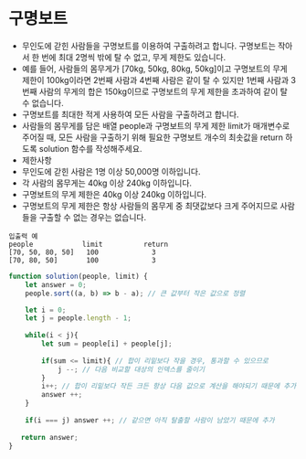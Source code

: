 # 구명보트
* 무인도에 갇힌 사람들을 구명보트를 이용하여 구출하려고 합니다. 구명보트는 작아서 한 번에 최대 2명씩 밖에 탈 수 없고, 무게 제한도 있습니다.
* 예를 들어, 사람들의 몸무게가 [70kg, 50kg, 80kg, 50kg]이고 구명보트의 무게 제한이 100kg이라면 2번째 사람과 4번째 사람은 같이 탈 수 있지만 1번째 사람과 3번째 사람의 무게의 합은 150kg이므로 구명보트의 무게 제한을 초과하여 같이 탈 수 없습니다.
* 구명보트를 최대한 적게 사용하여 모든 사람을 구출하려고 합니다.
* 사람들의 몸무게를 담은 배열 people과 구명보트의 무게 제한 limit가 매개변수로 주어질 때, 모든 사람을 구출하기 위해 필요한 구명보트 개수의 최솟값을 return 하도록 solution 함수를 작성해주세요.
* 제한사항
* 무인도에 갇힌 사람은 1명 이상 50,000명 이하입니다.
* 각 사람의 몸무게는 40kg 이상 240kg 이하입니다.
* 구명보트의 무게 제한은 40kg 이상 240kg 이하입니다.
* 구명보트의 무게 제한은 항상 사람들의 몸무게 중 최댓값보다 크게 주어지므로 사람들을 구출할 수 없는 경우는 없습니다.
```
입출력 예
people            limit          return
[70, 50, 80, 50]   100             3
[70, 80, 50]       100             3
```

```js
function solution(people, limit) {
    let answer = 0;
    people.sort((a, b) => b - a); // 큰 값부터 작은 값으로 정렬

    let i = 0;
    let j = people.length - 1;
    
    while(i < j){
        let sum = people[i] + people[j];
        
        if(sum <= limit){ // 합이 리밑보다 작을 경우, 통과할 수 있으므로 
            j --; // 다음 비교할 대상의 인덱스를 줄이기
        }
        i++; // 합이 리밑보다 작든 크든 항상 다음 값으로 계산을 해야되기 때문에 추가 
        answer ++;
    }
    
    if(i === j) answer ++; // 같으면 아직 탈출할 사람이 남았기 때문에 추가 
    
   return answer; 
}
```